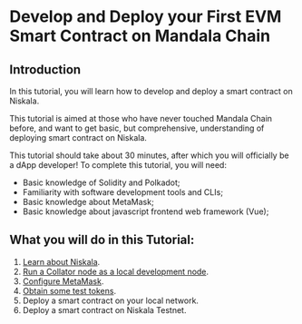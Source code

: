 # Develop and Deploy your First EVM Smart Contract on Mandala Chain

## Introduction

In this tutorial, you will learn how to develop and deploy a smart contract on Niskala.

This tutorial is aimed at those who have never touched Mandala Chain before, and want to get basic, but comprehensive, understanding of deploying smart contract on Niskala.

This tutorial should take about 30 minutes, after which you will officially be a dApp developer! To complete this tutorial, you will need:

- Basic knowledge of Solidity and Polkadot;
- Familiarity with software development tools and CLIs;
- Basic knowledge about MetaMask;
- Basic knowledge about javascript frontend web framework (Vue);

## What you will do in this Tutorial:

1. [Learn about Niskala](/docs/niskala-testnet/README.md).
2. [Run a Collator node as a local development node](/docs/niskala-testnet/build-environment/running-local-network.md).
3. [Configure MetaMask](connect-to-metamask.md).
4. [Obtain some test tokens](/docs/niskala-testnet/build-environment/test-tokens-faucets.md).
5. Deploy a smart contract on your local network.
6. Deploy a smart contract on Niskala Testnet.
